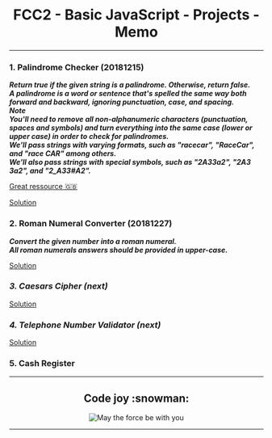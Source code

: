 <h1 align="center">FCC2 - Basic JavaScript - Projects - Memo</h1>

***

### 1. Palindrome Checker (20181215)
_**Return true if the given string is a palindrome. Otherwise, return false.  
A palindrome is a word or sentence that's spelled the same way both forward and backward, ignoring punctuation, case, and spacing.  
Note  
You'll need to remove all non-alphanumeric characters (punctuation, spaces and symbols) and turn everything into the same case (lower or upper case) in order to check for palindromes.  
We'll pass strings with varying formats, such as "racecar", "RaceCar", and "race CAR" among others.  
We'll also pass strings with special symbols, such as "2A3*3a2", "2A3 3a2", and "2_A3*3#A2".**_

[Great ressource :gb:](https://medium.freecodecamp.org/two-ways-to-check-for-palindromes-in-javascript-64fea8191fd7)

[Solution](https://github.com/codingk8/freeCodeCamp_Curriculum/blob/master/fcc2_pro1_palindrome.js)

### 2. Roman Numeral Converter (20181227)
_**Convert the given number into a roman numeral.  
All roman numerals answers should be provided in upper-case.**_

[Solution](https://github.com/codingk8/freeCodeCamp_Curriculum/blob/master/fcc2_pro2_roman_converter.js)

### _3. Caesars Cipher (next)_

[Solution](#)

### _4. Telephone Number Validator (next)_

[Solution](#)

### 5. Cash Register

***

<h2 align="center">Code joy :snowman:</h2>
<p align="center"><img src="https://media.giphy.com/media/l3vRkS8dP411iHQu4/giphy.gif" alt="May the force be with you"/></p>

***
